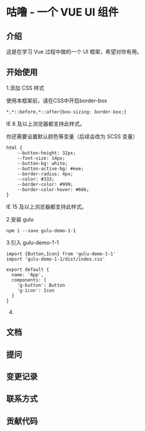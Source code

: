 # 咕噜 - 一个 VUE UI 组件

## 介绍

这是在学习 Vue 过程中做的一个 UI 框架，希望对你有用。

## 开始使用

1.添加 CSS 样式

使用本框架前，请在CSS中开启border-box

```
*,*::before,*::after{box-sizing: border-box;}

```
IE 8 及以上浏览器都支持此样式。

你还需要设置默认颜色等变量（后续会改为 SCSS 变量）
```
html {
	--button-height: 32px;
	--font-size: 14px;
	--button-bg: white;
	--button-active-bg: #eee;
	--border-radius: 4px;
	--color: #333;
	--border-color: #999;
	--border-color-hover: #666;
}
```
IE 15 及以上浏览器都支持此样式。

2.安装 gulu
```
npm i --save gulu-demo-1-1
```
3.引入 gulu-demo-1-1
```
import {Button,Icon} from 'gulu-demo-1-1'
import 'gulu-demo-1-1/dist/index.css'

export default {
  name: 'App',
  components: {
    'g-button': Button
    'g-icon': Icon
  }
}
```
4.

## 文档

## 提问

## 变更记录

## 联系方式

## 贡献代码